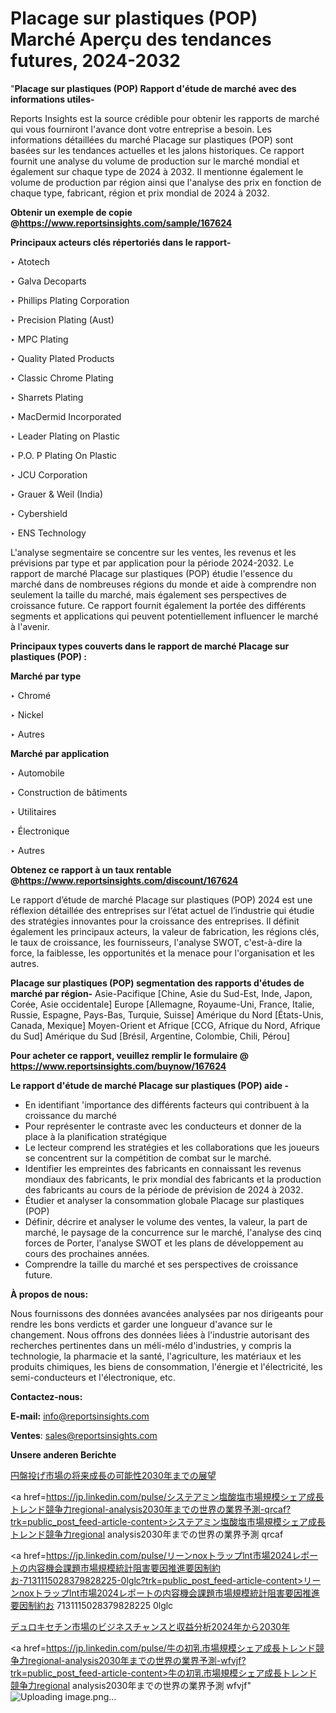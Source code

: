 # Placage sur plastiques (POP) Marché Aperçu des tendances futures, 2024-2032

"<strong>Placage sur plastiques (POP) Rapport d'étude de marché avec des informations utiles-</strong>

Reports Insights est la source crédible pour obtenir les rapports de marché qui vous fourniront l'avance dont votre entreprise a besoin. Les informations détaillées du marché Placage sur plastiques (POP) sont basées sur les tendances actuelles et les jalons historiques. Ce rapport fournit une analyse du volume de production sur le marché mondial et également sur chaque type de 2024 à 2032. Il mentionne également le volume de production par région ainsi que l'analyse des prix en fonction de chaque type, fabricant, région et prix mondial de 2024 à 2032.

<strong><b>Obtenir un exemple de copie @</b></strong><a href=https://www.reportsinsights.com/sample/167624><strong><b>https://www.reportsinsights.com/sample/167624</b></strong></a>

<b>Principaux acteurs clés répertoriés dans le rapport-</b>

<b> </b>‣ Atotech 

‣ Galva Decoparts 

‣ Phillips Plating Corporation 

‣ Precision Plating (Aust) 

‣ MPC Plating 

‣ Quality Plated Products 

‣ Classic Chrome Plating 

‣ Sharrets Plating 

‣ MacDermid Incorporated 

‣ Leader Plating on Plastic 

‣ P.O. P Plating On Plastic 

‣ JCU Corporation 

‣ Grauer & Weil (India) 

‣ Cybershield 

‣ ENS Technology

L'analyse segmentaire se concentre sur les ventes, les revenus et les prévisions par type et par application pour la période 2024-2032. Le rapport de marché Placage sur plastiques (POP) étudie l'essence du marché dans de nombreuses régions du monde et aide à comprendre non seulement la taille du marché, mais également ses perspectives de croissance future. Ce rapport fournit également la portée des différents segments et applications qui peuvent potentiellement influencer le marché à l'avenir.

<strong>Principaux types couverts dans le rapport de marché Placage sur plastiques (POP) :</strong>

<strong>Marché par type</strong>

‣ Chromé

‣ Nickel

‣ Autres

<strong>Marché par application</strong>

‣ Automobile

‣ Construction de bâtiments

‣ Utilitaires

‣ Électronique

‣ Autres

<strong><b>Obtenez ce rapport à un taux rentable @</b></strong><a href=https://www.reportsinsights.com/discount/167624><strong><b>https://www.reportsinsights.com/discount/167624</b></strong></a>

Le rapport d’étude de marché Placage sur plastiques (POP) 2024 est une réflexion détaillée des entreprises sur l’état actuel de l’industrie qui étudie des stratégies innovantes pour la croissance des entreprises. Il définit également les principaux acteurs, la valeur de fabrication, les régions clés, le taux de croissance, les fournisseurs, l'analyse SWOT, c'est-à-dire la force, la faiblesse, les opportunités et la menace pour l'organisation et les autres.

<strong>Placage sur plastiques (POP) segmentation des rapports d'études de marché par région-</strong>
Asie-Pacifique [Chine, Asie du Sud-Est, Inde, Japon, Corée, Asie occidentale]
Europe [Allemagne, Royaume-Uni, France, Italie, Russie, Espagne, Pays-Bas, Turquie, Suisse]
Amérique du Nord [États-Unis, Canada, Mexique]
Moyen-Orient et Afrique [CCG, Afrique du Nord, Afrique du Sud]
Amérique du Sud [Brésil, Argentine, Colombie, Chili, Pérou]

<strong>Pour acheter ce rapport, veuillez remplir le formulaire @   <a href=https://www.reportsinsights.com/buynow/167624>https://www.reportsinsights.com/buynow/167624</a></strong>

<strong>Le rapport d'étude de marché Placage sur plastiques (POP) aide -</strong>
<ul>
  <li>En identifiant 'importance des différents facteurs qui contribuent à la croissance du marché</li>
  <li>Pour représenter le contraste avec les conducteurs et donner de la place à la planification stratégique</li>
  <li>Le lecteur comprend les stratégies et les collaborations que les joueurs se concentrent sur la compétition de combat sur le marché.</li>
  <li>Identifier les empreintes des fabricants en connaissant les revenus mondiaux des fabricants, le prix mondial des fabricants et la production des fabricants au cours de la période de prévision de 2024 à 2032.</li>
  <li>Étudier et analyser la consommation globale Placage sur plastiques (POP)</li>
  <li>Définir, décrire et analyser le volume des ventes, la valeur, la part de marché, le paysage de la concurrence sur le marché, l'analyse des cinq forces de Porter, l'analyse SWOT et les plans de développement au cours des prochaines années.</li>
  <li>Comprendre la taille du marché et ses perspectives de croissance future.</li>
</ul>
<strong>À propos de nous:</strong>

Nous fournissons des données avancées analysées par nos dirigeants pour rendre les bons verdicts et garder une longueur d'avance sur le changement. Nous offrons des données liées à l'industrie autorisant des recherches pertinentes dans un méli-mélo d'industries, y compris la technologie, la pharmacie et la santé, l'agriculture, les matériaux et les produits chimiques, les biens de consommation, l'énergie et l'électricité, les semi-conducteurs et l'électronique, etc.

<strong>Contactez-nous:</strong>

<strong>E-mail:</strong> <a href=mailto:info@reportsinsights.com>info@reportsinsights.com</a>

<strong>Ventes</strong>: <a href=mailto:sales@reportsinsights.com>sales@reportsinsights.com</a>

<strong>Unsere anderen Berichte</strong>

<a href=https://www.linkedin.com/pulse/円盤投げ市場の将来成長の可能性2030年までの展望-reports-insights-expert-zgc9f/>円盤投げ市場の将来成長の可能性2030年までの展望</a>

<a href=https://jp.linkedin.com/pulse/システアミン塩酸塩市場規模シェア成長トレンド競争力regional-analysis2030年までの世界の業界予測-qrcaf?trk=public_post_feed-article-content>システアミン塩酸塩市場規模シェア成長トレンド競争力regional analysis2030年までの世界の業界予測 qrcaf</a>

<a href=https://jp.linkedin.com/pulse/リーンnoxトラップlnt市場2024レポートの内容機会課題市場規模統計阻害要因推進要因制約お-7131115028379828225-0lglc?trk=public_post_feed-article-content>リーンnoxトラップlnt市場2024レポートの内容機会課題市場規模統計阻害要因推進要因制約お 7131115028379828225 0lglc</a>

<a href=https://www.linkedin.com/pulse/デュロキセチン市場のビジネスチャンスと収益分析2024年から2030年-community-market-research-gfbuf/>デュロキセチン市場のビジネスチャンスと収益分析2024年から2030年</a>

<a href=https://jp.linkedin.com/pulse/牛の初乳市場規模シェア成長トレンド競争力regional-analysis2030年までの世界の業界予測-wfvjf?trk=public_post_feed-article-content>牛の初乳市場規模シェア成長トレンド競争力regional analysis2030年までの世界の業界予測 wfvjf</a>"
![Uploading image.png…]()
